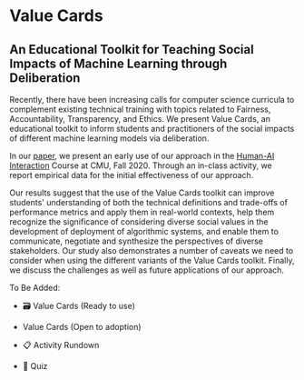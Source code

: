 # Value Cards

## An Educational Toolkit for Teaching Social Impacts of Machine Learning through Deliberation

Recently, there have been increasing calls for computer science curricula to complement existing technical training with topics related to Fairness, Accountability, Transparency, and Ethics. We present Value Cards, an educational toolkit to inform students and practitioners of the social impacts of different machine learning models via deliberation. 

In our [paper](https://arxiv.org/abs/2010.11411), we present an early use of our approach in the [Human-AI Interaction](https://haiicmu.github.io/) Course at CMU, Fall 2020. Through an in-class activity, we report empirical data for the initial effectiveness of our approach. 

Our results suggest that the use of the Value Cards toolkit can improve students' understanding of both the technical definitions and trade-offs of performance metrics and apply them in real-world contexts, help them recognize the significance of considering diverse social values in the development of deployment of algorithmic systems, and enable them to communicate, negotiate and synthesize the perspectives of diverse stakeholders. Our study also demonstrates a number of caveats we need to consider when using the different variants of the Value Cards toolkit. 
Finally, we discuss the challenges as well as future applications of our approach.

To Be Added:

- :card_file_box: Value Cards (Ready to use)

- Value Cards (Open to adoption)

- :clipboard: Activity Rundown

- :100: Quiz
